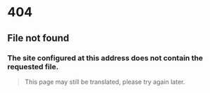 

# 404

## File not found

### The site configured at this address does not contain the requested file.

> This page may still be translated, please try again later.
